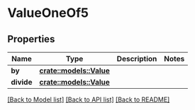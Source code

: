# ValueOneOf5

## Properties

Name | Type | Description | Notes
------------ | ------------- | ------------- | -------------
**by** | [**crate::models::Value**](Value.md) |  | 
**divide** | [**crate::models::Value**](Value.md) |  | 

[[Back to Model list]](../README.md#documentation-for-models) [[Back to API list]](../README.md#documentation-for-api-endpoints) [[Back to README]](../README.md)


